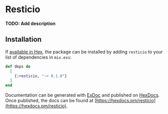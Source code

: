 # Resticio

**TODO: Add description**

## Installation

If [available in Hex](https://hex.pm/docs/publish), the package can be installed
by adding `resticio` to your list of dependencies in `mix.exs`:

```elixir
def deps do
  [
    {:resticio, "~> 0.1.0"}
  ]
end
```

Documentation can be generated with [ExDoc](https://github.com/elixir-lang/ex_doc)
and published on [HexDocs](https://hexdocs.pm). Once published, the docs can
be found at [https://hexdocs.pm/resticio](https://hexdocs.pm/resticio).

